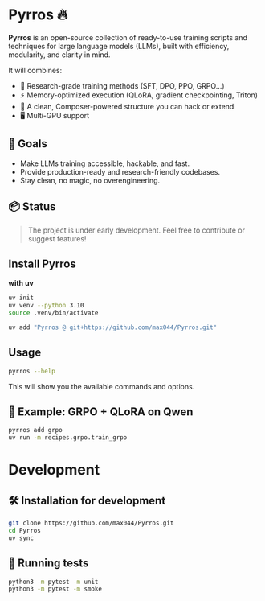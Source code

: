 # Pyrros 🔥

**Pyrros** is an open-source collection of ready-to-use training scripts and techniques for large language models (LLMs), built with efficiency, modularity, and clarity in mind.

It will combines:
- 🧠 Research-grade training methods (SFT, DPO, PPO, GRPO…)
- ⚡ Memory-optimized execution (QLoRA, gradient checkpointing, Triton)
- 🧩 A clean, Composer-powered structure you can hack or extend
- 🖥️ Multi-GPU support

## 🚀 Goals

- Make LLMs training accessible, hackable, and fast.
- Provide production-ready and research-friendly codebases.
- Stay clean, no magic, no overengineering.

## 📦 Status

> The project is under early development. Feel free to contribute or suggest features!

## Install Pyrros

**with uv**
```bash
uv init
uv venv --python 3.10
source .venv/bin/activate
```

```bash
uv add "Pyrros @ git+https://github.com/max044/Pyrros.git"
```

## Usage
```bash
pyrros --help
```
This will show you the available commands and options.

## 🧪 Example: GRPO + QLoRA on Qwen

```bash
pyrros add grpo
uv run -m recipes.grpo.train_grpo
```

# Development

## 🛠️ Installation for development

```bash
git clone https://github.com/max044/Pyrros.git
cd Pyrros
uv sync
```

## 🧪 Running tests

```bash
python3 -m pytest -m unit
python3 -m pytest -m smoke
```